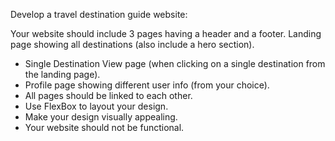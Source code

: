 Develop a travel destination guide website:

Your website should include 3 pages having a header and a footer.
Landing page showing all destinations (also include a hero section).

- Single Destination View page (when clicking on a single destination from the landing page).
- Profile page showing different user info (from your choice).
- All pages should be linked to each other.
- Use FlexBox to layout your design.
- Make your design visually appealing.
- Your website should not be functional.
